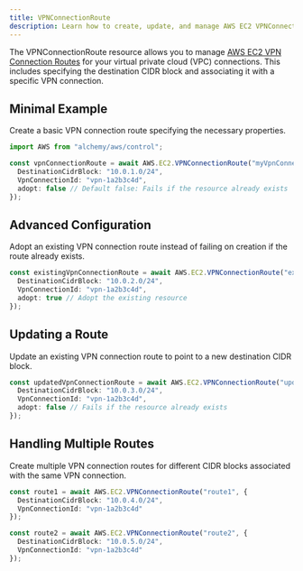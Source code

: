 ```yaml
---
title: VPNConnectionRoute
description: Learn how to create, update, and manage AWS EC2 VPNConnectionRoutes using Alchemy Cloud Control.
---
```


The VPNConnectionRoute resource allows you to manage [AWS EC2 VPN Connection Routes](https://docs.aws.amazon.com/ec2/latest/userguide/) for your virtual private cloud (VPC) connections. This includes specifying the destination CIDR block and associating it with a specific VPN connection.

## Minimal Example

Create a basic VPN connection route specifying the necessary properties.

```ts
import AWS from "alchemy/aws/control";

const vpnConnectionRoute = await AWS.EC2.VPNConnectionRoute("myVpnConnectionRoute", {
  DestinationCidrBlock: "10.0.1.0/24",
  VpnConnectionId: "vpn-1a2b3c4d",
  adopt: false // Default false: Fails if the resource already exists
});
```

## Advanced Configuration

Adopt an existing VPN connection route instead of failing on creation if the route already exists.

```ts
const existingVpnConnectionRoute = await AWS.EC2.VPNConnectionRoute("existingVpnRoute", {
  DestinationCidrBlock: "10.0.2.0/24",
  VpnConnectionId: "vpn-1a2b3c4d",
  adopt: true // Adopt the existing resource
});
```

## Updating a Route

Update an existing VPN connection route to point to a new destination CIDR block.

```ts
const updatedVpnConnectionRoute = await AWS.EC2.VPNConnectionRoute("updatedVpnRoute", {
  DestinationCidrBlock: "10.0.3.0/24",
  VpnConnectionId: "vpn-1a2b3c4d",
  adopt: false // Fails if the resource already exists
});
```

## Handling Multiple Routes

Create multiple VPN connection routes for different CIDR blocks associated with the same VPN connection.

```ts
const route1 = await AWS.EC2.VPNConnectionRoute("route1", {
  DestinationCidrBlock: "10.0.4.0/24",
  VpnConnectionId: "vpn-1a2b3c4d"
});

const route2 = await AWS.EC2.VPNConnectionRoute("route2", {
  DestinationCidrBlock: "10.0.5.0/24",
  VpnConnectionId: "vpn-1a2b3c4d"
});
```